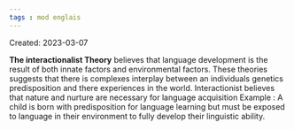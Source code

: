 ```yaml
---
tags : mod englais
---
```

Created: 2023-03-07

**The interactionalist Theory** believes that language development is the result of both innate factors and environmental factors. These theories suggests that there is complexes interplay between an individuals genetics predisposition and there experiences in the world.
Interactionist believes that nature and nurture are necessary for language acquisition
Example : A child is born with predisposition for language learning but must be exposed to language in their environment to fully develop their linguistic ability. 